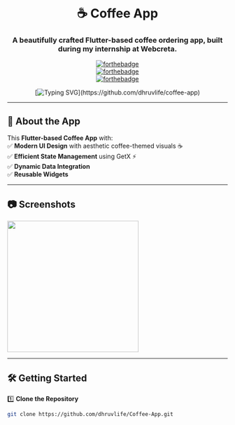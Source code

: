 <div align="center"> 

# ☕ Coffee App  

### A beautifully crafted Flutter-based coffee ordering app, built during my internship at Webcreta.  


[![forthebadge](https://forthebadge.com/images/badges/built-by-developers.svg)](https://github.com/dhruvlife/coffee-app)  
[![forthebadge](https://forthebadge.com/images/badges/made-with-flutter.svg)](https://flutter.dev)  
[![forthebadge](https://forthebadge.com/images/badges/built-for-android.svg)](https://github.com/dhruvlife/coffee-app)  

[![Typing SVG](https://readme-typing-svg.demolab.com?font=Comic+Sans+MS&color=F72288&size=30&center=true&vCenter=true&width=600&height=50&lines=Welcome+to+Coffee+App;Enjoy+your+perfect+brew!)](https://github.com/dhruvlife/coffee-app)

</div>

---

## 🚀 About the App  

This **Flutter-based Coffee App** with:  
✅ **Modern UI Design** with aesthetic coffee-themed visuals ☕  
✅ **Efficient State Management** using GetX ⚡  
✅ **Dynamic Data Integration**  
✅ **Reusable Widgets**  

---

## 📷 Screenshots  

<img src="https://github.com/dhruvlife/coffee-app/blob/main/assets/images/screenshot1.png" width="300">  


---

## 🛠️ Getting Started  

1️⃣ **Clone the Repository**  
```sh
git clone https://github.com/dhruvlife/Coffee-App.git
